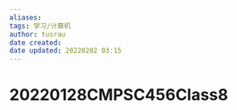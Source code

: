 ```yaml
---
aliases: 
tags: 学习/计算机
author: tusrau
date created: 
date updated: 20220202 03:15
---
```


# 20220128CMPSC456Class8
